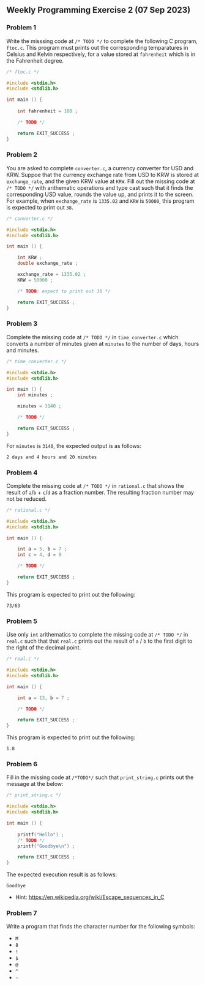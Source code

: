 ## Weekly Programming Exercise 2 (07 Sep 2023)



### Problem 1 ###

Write the misssing code at ``/* TODO */`` to complete the following C program, 
``ftoc.c``.  This program must prints out the corresponding temparatures in 
Celsius and Kelvin respectively, for a value stored at ``fahrenheit`` which is 
in the Fahrenheit degree.

```C
/* ftoc.c */

#include <stdio.h>
#include <stdlib.h>

int main () {
		
	int fahrenheit = 100 ;

	/* TODO */

	return EXIT_SUCCESS ;
}
```

### Problem 2 ###
You are asked to complete ``converter.c``, a currency converter for USD and KRW.
Suppoe that the currency exchange rate from USD to KRW is stored at ``exchange_rate``, 
and the given KRW value at ``KRW``.
Fill out the missing code at ``/* TODO */`` with arithematic operations and type cast 
such that it finds the corresponding USD value, rounds the value up, and prints it to the screen.
For example, when ``exchange_rate`` is ``1335.02`` and ``KRW`` is ``50000``, this program is 
expected to print out ``38``.

```C
/* converter.c */

#include <stdio.h>
#include <stdlib.h>

int main () {

	int KRW ;
	double exchange_rate ;

	exchange_rate = 1335.02 ;
	KRW = 50000 ;

	/* TODO: expect to print out 38 */

	return EXIT_SUCCESS ;
}
```

### Problem 3 ###

Complete the missing code at ``/* TODO */`` in ``time_converter.c`` which converts a number of minutes given at ``minutes`` to the number of days, hours and minutes.

```C
/* time_converter.c */

#include <stdio.h>
#include <stdlib.h>

int main () {
	int minutes ;

	minutes = 3140 ;

	/* TODO */

	return EXIT_SUCCESS ;
}
```

For ``minutes`` is ``3140``, the expected output is as follows:

```
2 days and 4 hours and 20 minutes
```

### Problem 4 ###

Complete the missing code at ``/* TODO */`` in ``rational.c`` that shows the result of ``a``/``b`` + ``c``/``d`` as a fraction number. The resulting fraction number may not be reduced.


```C
/* rational.c */

#include <stdio.h>
#include <stdlib.h>

int main () {

	int a = 5, b = 7 ;
	int c = 4, d = 9

	/* TODO */

	return EXIT_SUCCESS ;
}
```

This program is expected to print out the following:

```
73/63
```

### Problem 5 ###
Use only ``int`` arithematics to complete the missing code at ``/* TODO */`` in ``real.c`` such that that ``real.c`` prints out the result of ``a`` / ``b`` to the first digit to the right of the decimal point. 

```C
/* real.c */

#include <stdio.h>
#include <stdlib.h>

int main () {

	int a = 13, b = 7 ;

	/* TODO */

	return EXIT_SUCCESS ;
}
```

This program is expected to print out the following:
```
1.8
```

### Problem 6 ###

Fill in the missing code at ``/*TODO*/`` such that ``print_string.c`` prints out the message at the below:
```C
/* print_string.c */

#include <stdio.h>
#include <stdlib.h>

int main () {
	
	printf("Hello") ;
	/* TODO */
	printf("Goodbye\n") ;

	return EXIT_SUCCESS ;
}
```
The expected execution result is as follows:
```
Goodbye

```

* Hint: https://en.wikipedia.org/wiki/Escape_sequences_in_C


### Problem 7 ###

Write a program that finds the character number for the following symbols:

* ``M``
* ``8``
* ``!``
* ``$``
* ``@``
* ``^``
* ``~``
